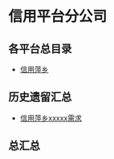 # 信用平台分公司

## 各平台总目录

* [信用萍乡](./pingxiang/需求文档/信用萍乡xxxxxxxx需求申请.md)

## 历史遗留汇总

* [信用萍乡xxxxx需求](./pingxiang/需求文档/信用萍乡xxxxxxxx需求申请.md)

## 总汇总